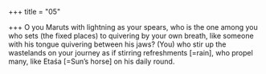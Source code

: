 +++
title = "05"

+++
O you Maruts with lightning as your spears, who is the one among  you who sets (the fixed places) to quivering by your own breath, like  someone with his tongue quivering between his jaws?
(You) who stir up the wastelands on your journey as if stirring
refreshments [=rain], who propel many, like Etaśa [=Sun’s horse] on  his daily round.